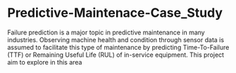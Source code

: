 # Predictive-Maintenace-Case_Study
Failure prediction is a major topic in predictive maintenance in many industries. Observing machine health and condition through sensor data is assumed to facilitate this type of maintenance by predicting Time-To-Failure (TTF) or Remaining Useful Life (RUL) of in-service equipment. This project aim to explore in this area
